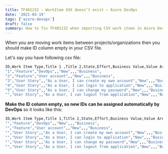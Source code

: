 ```yaml
---
title: TF401232 - WorkItem XXX doesn’t exist – Azure DevOps
date: '2021-03-19'
tags: ['azure-devops']
draft: false
summary: How to fix TF401232 when importing CSV work items in Azure DevOps
---
```


When you are moving work items between projects/organizations then you should make ID column empty in your CSV file.

Let's say you have following csv file:

```bash
ID,Work Item Type,Title 1 ,Title 2,State,Effort,Business Value,Value Area,Tags
"1","Feature","DevOps",,"New",,,"Business",
"2","Feature","User account",,"New",,,"Business",
"3","User Story",,"As a User, I can create my own account","New",,,"Business",
"4","User Story",,"As a User, I can login to application","New",,,"Business",
"5","User Story",,"As a User, I can change my password","New",,,"Business",
"","User Story",,"As a User, I can logout from application","New",,,"Business",
```

**Make the ID column empty, so new IDs can be assigned automatically by DevOps** so it looks like this:

```bash
ID,Work Item Type,Title 1,Title 2,State,Effort,Business Value,Value Area,Tags
"","Feature","DevOps",,"New",,,"Business",
"","Feature","User account",,"New",,,"Business",
"","User Story",,"As a User, I can create my own account","New",,,"Business",
"","User Story",,"As a User, I can login to application","New",,,"Business",
"","User Story",,"As a User, I can change my password","New",,,"Business",
"","User Story",,"As a User, I can logout from application","New",,,"Business",
```